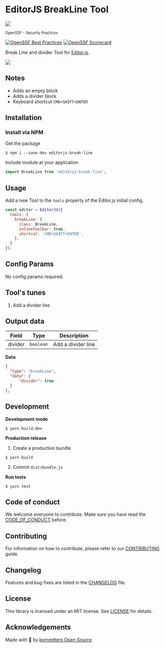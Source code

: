 # EditorJS BreakLine Tool
![](https://badgen.net/badge/Editor.js/v2.0/blue)

<sub>OpenSSF - Security Practices</sub>

[![OpenSSF Best Practices](https://bestpractices.coreinfrastructure.org/projects/6467/badge)](https://bestpractices.coreinfrastructure.org/projects/6467)
[![OpenSSF Scorecard](https://api.securityscorecards.dev/projects/github.com/kommitters/editorjs-break-line/badge)](https://api.securityscorecards.dev/projects/github.com/kommitters/editorjs-break-line)

Break Line and divider Tool for [Editor.js](https://editorjs.io).

![](assets/demo.gif)

## Notes

- Adds an empty block
- Adds a divider block
- Keyboard shortcut `CMD+SHIFT+ENTER`

## Installation

### Install via NPM
Get the package
```shell
$ npm i --save-dev editorjs-break-line
```

Include module at your application

```javascript
import BreakLine from 'editorjs-break-line';
```

## Usage

Add a new Tool to the `tools` property of the Editor.js initial config.

```javascript
const editor = EditorJS({
  tools: {
    breakLine: {
      class: BreakLine,
      inlineToolbar: true,
      shortcut: 'CMD+SHIFT+ENTER',
    },
  }
});
```

## Config Params

No config params required.

## Tool's tunes

1. Add a divider line

## Output data

| Field          | Type      | Description                     |
| -------------- | --------- | ------------------------------- |
| divider        | `boolean` | Add a divider line

**Data**

```json
{
  "type": "breakLine",
  "data": {
      "divider": true
  }
},
```

## Development

**Development mode**
```shell
$ yarn build:dev
```

**Production release**
1. Create a production bundle
```shell
$ yarn build
```

2. Commit `dist/bundle.js`

**Run tests**
```shell
$ yarn test
```

## Code of conduct
We welcome everyone to contribute. Make sure you have read the [CODE_OF_CONDUCT][coc] before.

## Contributing
For information on how to contribute, please refer to our [CONTRIBUTING][contributing] guide.

## Changelog
Features and bug fixes are listed in the [CHANGELOG][changelog] file.

## License
This library is licensed under an MIT license. See [LICENSE][license] for details.

## Acknowledgements
Made with 💙 by [kommitters Open Source](https://kommit.co)

[license]: https://github.com/kommitters/editorjs-break-line/blob/master/LICENSE
[coc]: https://github.com/kommitters/editorjs-break-line/blob/master/CODE_OF_CONDUCT.md
[changelog]: https://github.com/kommitters/editorjs-break-line/blob/master/CHANGELOG.md
[contributing]: https://github.com/kommitters/editorjs-break-line/blob/master/CONTRIBUTING.md
